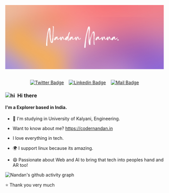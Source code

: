 <!-- Banner -->
<p align="center">  
  <img alt="Jio Network blocking the view? Network switch reveals the magic!"  src="./assets/codernandan.jpg">
  <br><br>
<p/>

<!-- Social Media Links -->
<div align= center>

[![Twitter Badge](https://img.shields.io/badge/-@coder_nandan-1ca0f1?style=social&labelColor=red&logo=x&logoColor=black&link=https://twitter.com/coder_nandan)](https://twitter.com/coder_nandan) &nbsp;&nbsp; [![Linkedin Badge](https://img.shields.io/badge/@codernandan-0e76a8)](https://www.linkedin.com/in/codernandan/) &nbsp;&nbsp; [![Mail Badge](https://img.shields.io/badge/-codernandan@gmail.com-c0392b?style=flat&labelColor=c0392b&logo=gmail&logoColor=pink)](mailto:codernandan@gmail.com)

</div>

<!-- About Me -->

### <img src="https://user-images.githubusercontent.com/1303154/88677602-1635ba80-d120-11ea-84d8-d263ba5fc3c0.gif" width="20px"  alt="hi">&nbsp; Hi there
#### I'm a Explorer based in India.
- 🏢 I'm  studying in University of Kalyani, Engineering.
  
- Want to know about me? https://codernandan.in
  
- I love everything in tech.

- 🌍 I support linux because its amazing.

- 😄 Passionate about Web and AI to bring that tech into peoples hand and AR too!




![Nandan's github activity graph](https://github-readme-activity-graph.vercel.app/graph?username=nandanNM&bg_color=000000&color=ffffff&line=ffa047&point=1b03d3&area=true&hide_border=true)

⭐️ Thank you very much
